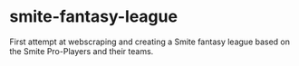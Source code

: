 # smite-fantasy-league
First attempt at webscraping and creating a Smite fantasy league based on the Smite Pro-Players and their teams.
